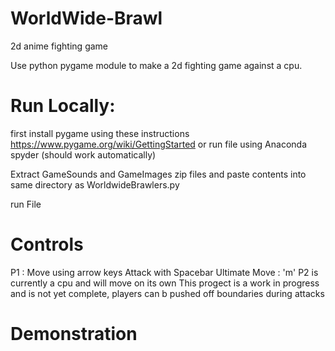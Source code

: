# WorldWide-Brawl

2d anime fighting game

Use python pygame module to make a 2d fighting game against a cpu.

# Run Locally:

first install pygame using these instructions
https://www.pygame.org/wiki/GettingStarted
or run file using Anaconda spyder (should work automatically)

Extract GameSounds and GameImages zip files and paste contents into same directory as WorldwideBrawlers.py

run File

# Controls

P1 : Move using arrow keys
     Attack with Spacebar
     Ultimate Move : 'm'
P2 is currently a cpu and will move on its own
This progect is a work in progress and is not yet complete, players can b pushed off boundaries during attacks

# Demonstration

